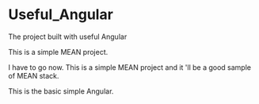 # Useful_Angular
The project built with useful Angular

This is a simple MEAN project.

I have to go now.
This is a simple MEAN project and it 'll be a good sample of MEAN stack.

This is the basic simple Angular.

